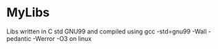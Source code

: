 # MyLibs

Libs written in C std GNU99 and compiled using gcc -std=gnu99 -Wall -pedantic -Werror -O3 on linux

